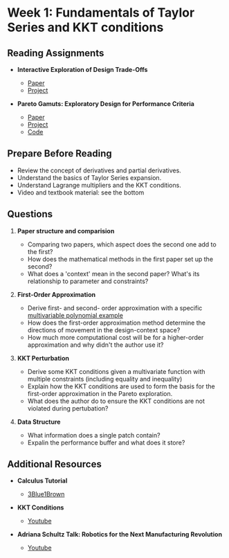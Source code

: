 # Week 1: Fundamentals of Taylor Series and KKT conditions

## Reading Assignments

- **Interactive Exploration of Design Trade-Offs**
  - [Paper](https://homes.cs.washington.edu/~adriana/tradeoffs/aschulz2018.pdf)
  - [Project](https://homes.cs.washington.edu/~adriana/tradeoffs/index.html)

- **Pareto Gamuts: Exploratory Design for Performance Criteria**
  - [Paper](https://paretogamuts.csail.mit.edu/Pareto_Gamuts_Paper_Final.pdf)
  - [Project](https://paretogamuts.csail.mit.edu/)
  - [Code]()

## Prepare Before Reading

- Review the concept of derivatives and partial derivatives.
- Understand the basics of Taylor Series expansion.
- Understand Lagrange multipliers and the KKT conditions.
- Video and textbook material: see the bottom

## Questions

1. **Paper structure and comparision**
   - Comparing two papers, which aspect does the second one add to the first?
   - How does the mathematical methods in the first paper set up the second?
   - What does a 'context' mean in the second paper? What's its relationship to parameter and constraints?

2. **First-Order Approximation**
   - Derive first- and second- order approximation with a specific [multivariable polynomial example](https://mathinsight.org/taylor_polynomial_multivariable_examples)
   - How does the first-order approximation method determine the directions of movement in the design-context space?
   - How much more computational cost will be for a higher-order approximation and why didn't the author use it?
     
3. **KKT Perturbation**
   - Derive some KKT conditions given a multivariate function with multiple constraints (including equality and inequality)
   - Explain how the KKT conditions are used to form the basis for the first-order approximation in the Pareto exploration.
   - What does the author do to ensure the KKT conditions are not violated during pertubation?
  
4. **Data Structure**
   - What information does a single patch contain?
   - Expalin the performance buffer and what does it store?

## Additional Resources

- **Calculus Tutorial**
  
  - [3Blue1Brown](https://www.3blue1brown.com/topics/calculus)

- **KKT Conditions**

  - [Youtube](https://www.youtube.com/watch?v=uh1Dk68cfWs)
    
- **Adriana Schultz Talk: Robotics for the Next Manufacturing Revolution**
  
  - [Youtube](https://www.youtube.com/watch?v=tYGcGGNZyGc)
  

